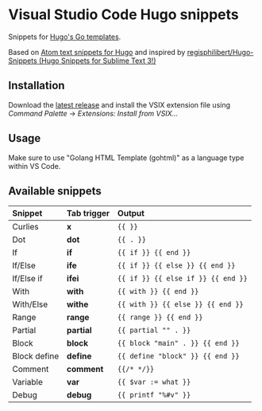 # Visual Studio Code Hugo snippets

Snippets for [Hugo's Go templates](https://gohugo.io/templates/introduction/).

Based on [Atom text snippets for Hugo](https://github.com/holehan/atom-hugo-snippets) and inspired by [regisphilibert/Hugo-Snippets (Hugo Snippets for Sublime Text 3!)](https://github.com/regisphilibert/Hugo-Snippets)

## Installation

Download the [latest release](/releases/latest) and install the VSIX extension file using _Command Palette_ -> _Extensions: Install from VSIX..._

## Usage

Make sure to use "Golang HTML Template (gohtml)" as a language type within VS Code.

## Available snippets

| Snippet      | Tab trigger | Output                             |
| :----------- | :---------- | :--------------------------------- |
| Curlies      | **x**       | `{{ }}`                            |
| Dot          | **dot**     | `{{ . }}`                          |
| If           | **if**      | `{{ if }} {{ end }}`               |
| If/Else      | **ife**     | `{{ if }} {{ else }} {{ end }}`    |
| If/Else if   | **ifei**    | `{{ if }} {{ else if }} {{ end }}` |
| With         | **with**    | `{{ with }} {{ end }}`             |
| With/Else    | **withe**   | `{{ with }} {{ else }} {{ end }}`  |
| Range        | **range**   | `{{ range }} {{ end }}`            |
| Partial      | **partial** | `{{ partial "" . }}`               |
| Block        | **block**   | `{{ block "main" . }} {{ end }}`   |
| Block define | **define**  | `{{ define "block" }} {{ end }}`   |
| Comment      | **comment** | `{{/* */}}`                        |
| Variable     | **var**     | `{{ $var := what }}`               |
| Debug        | **debug**   | `{{ printf "%#v" }}`               |
